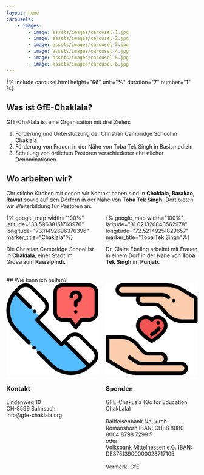 ```yaml
---
layout: home
carousels: 
    - images:
        - image: assets/images/carousel-1.jpg 
        - image: assets/images/carousel-2.jpg 
        - image: assets/images/carousel-3.jpg 
        - image: assets/images/carousel-4.jpg 
        - image: assets/images/carousel-5.jpg 
        - image: assets/images/carousel-6.jpg
---
```


{% include carousel.html height="66" unit="%" duration="7" number="1" %}

## Was ist GfE-Chaklala?

GfE-Chaklala ist eine Organisation mit drei Zielen:

1. Förderung und Unterstützung der Christian Cambridge School in Chaklala
2. Förderung von Frauen in der Nähe von Toba Tek Singh in Basismedizin
3. Schulung von örtlichen Pastoren verschiedener christlicher Denominationen

## Wo arbeiten wir?

Christliche Kirchen mit denen wir Kontakt haben sind in **Chaklala, Barakao, Rawat** sowie auf den Dörfern in der Nähe von **Toba Tek Singh.** Dort bieten wir Weiterbildung für Pastoren an.

<div style="display: grid; grid-template-columns: 1fr 1fr; gap: 20px;">
	<div class="card">
		{% google_map width="100%" latitude="33.59638151769976" longitude="73.11492696376396" marker_title="Chaklala"%}
		<p>Die Christian Cambridge School ist in <strong>Chaklala</strong>, einer Stadt im Grossraum <strong>Rawalpindi.</strong></p>
	</div>
	<div class="card">
		{% google_map width="100%" latitude="31.021326843562978" longitude="72.52149251829657" marker_title="Toba Tek Singh"%}
		<p>Dr. Claire Ebeling arbeitet mit Frauen in einem Dorf in der Nähe von <strong>Toba Tek Singh</strong> im <strong>Punjab.</strong></p>
	</div>
</div>
<br>
## Wie kann ich helfen?

<div style="display: grid; grid-template-columns: 1fr 1fr; gap: 20px;">
	<div class="card info-card">
		<div class="card-image">
			<img src="assets/images/kontakt.png" />
		</div>
		<h3>Kontakt</h3>
		<p>
		Lindenweg 10<br>
		CH-8599 Salmsach<br>
		info@gfe-chaklala.org
		</p>
	</div>
	<div class="card info-card">
		<div class="card-image">
			<img src="assets/images/give-love.png" />
		</div>
		<h3>Spenden</h3>
		<p>
			GFE-ChakLala (Go for Education ChakLala)
			<br>
			<br>
			Raiffeisenbank Neukirch-Romanshorn
			IBAN: CH38 8080 8004 8798 7299 5
			<br>
			oder:
			<br>
			Volksbank Mittelhessen e.G.
			IBAN: DE87513900000028717105
			<br>
			<br>
			Vermerk: GfE
		</p>
	</div>
</div>
<br>

<script>
  if (window.netlifyIdentity) {
	window.netlifyIdentity.on("init", user => {
	  if (!user) {
		window.netlifyIdentity.on("login", () => {
		  document.location.href = "/admin/";
		});
	  }
	});
  }
</script>
